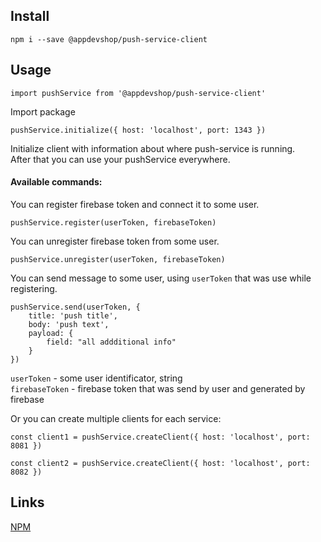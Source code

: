 ## Install
``` npm i --save @appdevshop/push-service-client ```
## Usage
``` 
import pushService from '@appdevshop/push-service-client'
```  
Import package  
```
pushService.initialize({ host: 'localhost', port: 1343 }) 
```  
Initialize client with information about where push-service is running.  
After that you can use your pushService everywhere.  
#### Available commands:
You can register firebase token and connect it to some user.  
``` 
pushService.register(userToken, firebaseToken)
```  
You can unregister firebase token from some user.  
```  
pushService.unregister(userToken, firebaseToken)
```  
You can send message to some user, using ``` userToken ``` that was use while registering.
``` 
pushService.send(userToken, {
    title: 'push title',
    body: 'push text',
    payload: {
        field: "all addditional info"
    }
})
``` 
``` userToken ``` - some user identificator, string  
``` firebaseToken ``` - firebase token that was send by user and generated by firebase  
  
Or you can create multiple clients for each service:  

```
const client1 = pushService.createClient({ host: 'localhost', port: 8081 })
```  
```
const client2 = pushService.createClient({ host: 'localhost', port: 8082 })
```   

## Links
[NPM](https://www.npmjs.com/package/@appdevshop/push-service-client)
